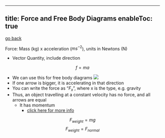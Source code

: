 
---
title: Force and Free Body Diagrams
enableToc: true
---

[go back](11Subjects/11Physics.md)

Force: Mass (kg) x acceleration ($ms^{-2}$), units in Newtons (N)

-   Vector Quantity, include direction

$$ f=ma $$

-   We can use this for free body diagrams
![](images/free%20body.png)
-   If one arrow is bigger, it is accelerating in that direction
-   You can write the force as “$F_x$”, where x is the type, e.g. gravity
-   Thus, an object travelling at a constant velocity has no force, and all arrows are equal
    -   It has momentum
	    - [click here for more info](11Physics/Momentum.md)

$$ F_{weight}=mg $$
$$ F_{weight}=F_{normal} $$
